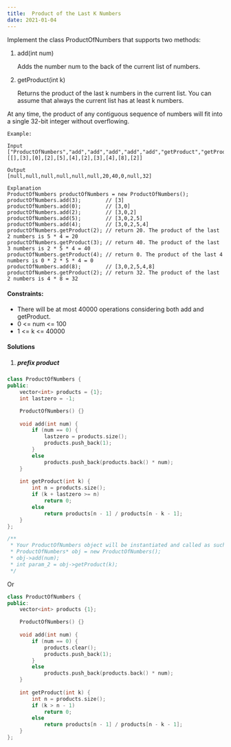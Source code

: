 ```yaml
---
title:  Product of the Last K Numbers
date: 2021-01-04
---
```

Implement the class ProductOfNumbers that supports two methods:

1. add(int num)

    Adds the number num to the back of the current list of numbers.

2. getProduct(int k)

    Returns the product of the last k numbers in the current list.
    You can assume that always the current list has at least k numbers.

At any time, the product of any contiguous sequence of numbers will fit into a single 32-bit integer without overflowing.

 

```
Example:

Input
["ProductOfNumbers","add","add","add","add","add","getProduct","getProduct","getProduct","add","getProduct"]
[[],[3],[0],[2],[5],[4],[2],[3],[4],[8],[2]]

Output
[null,null,null,null,null,null,20,40,0,null,32]

Explanation
ProductOfNumbers productOfNumbers = new ProductOfNumbers();
productOfNumbers.add(3);        // [3]
productOfNumbers.add(0);        // [3,0]
productOfNumbers.add(2);        // [3,0,2]
productOfNumbers.add(5);        // [3,0,2,5]
productOfNumbers.add(4);        // [3,0,2,5,4]
productOfNumbers.getProduct(2); // return 20. The product of the last 2 numbers is 5 * 4 = 20
productOfNumbers.getProduct(3); // return 40. The product of the last 3 numbers is 2 * 5 * 4 = 40
productOfNumbers.getProduct(4); // return 0. The product of the last 4 numbers is 0 * 2 * 5 * 4 = 0
productOfNumbers.add(8);        // [3,0,2,5,4,8]
productOfNumbers.getProduct(2); // return 32. The product of the last 2 numbers is 4 * 8 = 32 
```
 

#### Constraints:

-    There will be at most 40000 operations considering both add and getProduct.
-    0 <= num <= 100
-    1 <= k <= 40000


#### Solutions

1. ##### prefix product

```cpp
class ProductOfNumbers {
public:
    vector<int> products = {1};
    int lastzero = -1;

    ProductOfNumbers() {}
    
    void add(int num) {
        if (num == 0) {
            lastzero = products.size();
            products.push_back(1);
        }
        else
            products.push_back(products.back() * num);
    }
    
    int getProduct(int k) {
        int n = products.size();
        if (k + lastzero >= n)
            return 0;
        else
            return products[n - 1] / products[n - k - 1];
    }
};

/**
 * Your ProductOfNumbers object will be instantiated and called as such:
 * ProductOfNumbers* obj = new ProductOfNumbers();
 * obj->add(num);
 * int param_2 = obj->getProduct(k);
 */
```

Or

```cpp
class ProductOfNumbers {
public:
    vector<int> products {1};

    ProductOfNumbers() {}
    
    void add(int num) {
        if (num == 0) {
            products.clear();
            products.push_back(1);
        }
        else
            products.push_back(products.back() * num);
    }
    
    int getProduct(int k) {
        int n = products.size();
        if (k > n - 1)
            return 0;
        else
            return products[n - 1] / products[n - k - 1];
    }
};
```